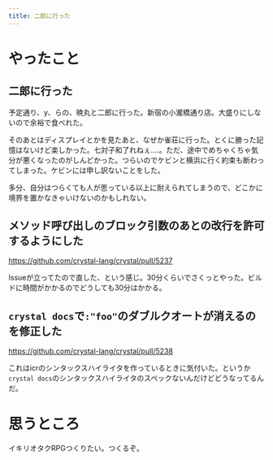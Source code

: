 ```yaml
---
title: 二郎に行った
---
```


# やったこと

## 二郎に行った

予定通り、y、らの、暁丸と二郎に行った。新宿の小瀧橋通り店。大盛りにしないので余裕で食べれた。

そのあとはディスプレイとかを見たあと、なぜか雀荘に行った。とくに勝った記憶はないけど楽しかった。七対子和了れねぇ‥‥。ただ、途中でめちゃくちゃ気分が悪くなったのがしんどかった。つらいのでケビンと横浜に行く約束も断わってしまった。ケビンには申し訳ないことをした。

多分、自分はつらくても人が思っている以上に耐えられてしまうので、どこかに境界を置かなきゃいけないのかもしれない。

## メソッド呼び出しのブロック引数のあとの改行を許可するようにした

https://github.com/crystal-lang/crystal/pull/5237

Issueが立ってたので直した、という感じ。30分くらいでさくっとやった。ビルドに時間がかかるのでどうしても30分はかかる。

## `crystal docs`で`:"foo"`のダブルクオートが消えるのを修正した

https://github.com/crystal-lang/crystal/pull/5238

これはicrのシンタックスハイライタを作っているときに気付いた。というか`crystal docs`のシンタックスハイライタのスペックないんだけどどうなってるんだ。

# 思うところ

イキリオタクRPGつくりたい。つくるぞ。
